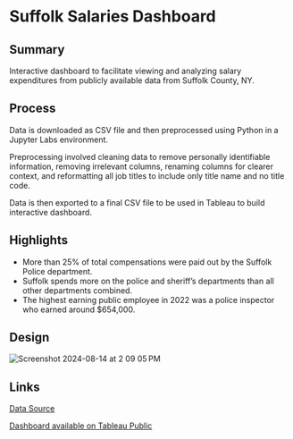 # Suffolk Salaries Dashboard

Summary
---
Interactive dashboard to facilitate viewing and analyzing salary expenditures from publicly available data from Suffolk County, NY.

Process
---
Data is downloaded as CSV file and then preprocessed using Python in a Jupyter Labs environment. 

Preprocessing involved cleaning data to remove personally identifiable information, removing irrelevant columns, renaming columns for clearer context, and reformatting all job titles to include only title name and no title code. 

Data is then exported to a final CSV file to be used in Tableau to build interactive dashboard. 

Highlights
---
* More than 25% of total compensations were paid out by the Suffolk Police department.
* Suffolk spends more on the police and sheriff’s departments than all other departments combined.
* The highest earning public employee in 2022 was a police inspector who earned around $654,000.

Design
---
![Screenshot 2024-08-14 at 2 09 05 PM](https://github.com/user-attachments/assets/9d3242ad-d42d-40fa-a231-2535ff646c28)

Links
---
[Data Source](https://opendata.suffolkcountyny.gov/datasets/a857361de9c1403187f2d3129390f1d4_0/explore)

[Dashboard available on Tableau Public](https://public.tableau.com/app/profile/donnoban.maldonado/viz/CompensationExpendituresBreakdownSuffolkCountyNY/Dashboard1)


